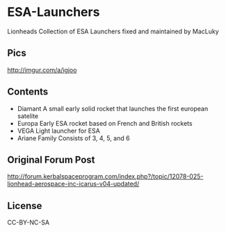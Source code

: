 # ESA-Launchers
Lionheads Collection of ESA Launchers fixed and maintained by MacLuky

## Pics
http://imgur.com/a/igjoo

## Contents
- Diamant
A small early solid rocket that launches the first european satelite
- Europa
Early ESA rocket based on French and British rockets
- VEGA
Light launcher for ESA
- Ariane Family
Consists of 3, 4, 5, and 6

## Original Forum Post
http://forum.kerbalspaceprogram.com/index.php?/topic/12078-025-lionhead-aerospace-inc-icarus-v04-updated/

## License
CC-BY-NC-SA
